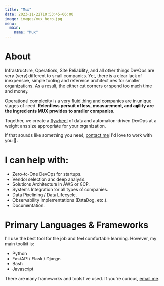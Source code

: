 ```yaml
---
title: "Mux"
date: 2023-11-22T10:53:45-06:00
image: images/mux_hero.jpg
menu:
  main:
    name: "Mux"
---
```


# About
Infrastructure, Operations, Site Reliability, and all other things DevOps are very (very) different to small companies. Yet, there is a clear lack of inexpensive, simple tooling and reference architectures for smaller organizations. As a result, the either cut corners or spend too much time and money.

Operational complexity is a very fluid thing and companies are in unique stages of need. **Relentless persuit of less, measurement, and agility are the ingredients MUX provides to smaller companies.**

Together, we create a [flywheel](https://www.jimcollins.com/concepts/the-flywheel.html) of data and automation-driven DevOps at a weight ans size appropriate for your organization.

If that sounds like something you need, [contact me](mailto:mux@kuhl.mozmail.com)! I'd love to work with you :blue_heart:.

# I can help with:

* Zero-to-One DevOps for startups.
* Vendor selection and deep analysis.
* Solutions Architecture in AWS or GCP.
* Systems Integration for all types of companies.
* Data Pipelining / Data Lifecycle.
* Observability Implementations (DataDog, etc.).
* Documentation.

# Primary Languages & Frameworks

I'll use the best tool for the job and feel comfortable learning. However, my main toolkit is:

* Python
* FastAPI / Flask / Django
* Bash
* Javascript

There are many frameworks and tools I've used. If you're curious, [email me](mailto:mux@kuhl.mozmail.com).